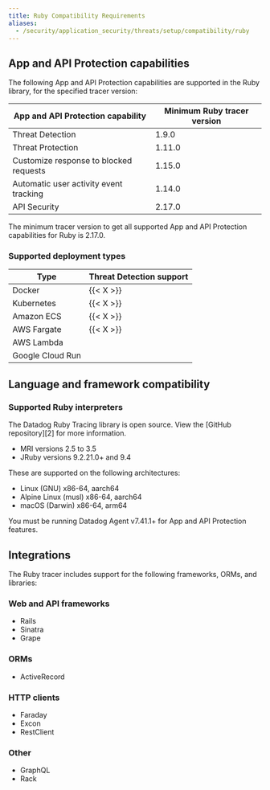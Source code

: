 ```yaml
---
title: Ruby Compatibility Requirements
aliases:
  - /security/application_security/threats/setup/compatibility/ruby
---
```


## App and API Protection capabilities

The following App and API Protection capabilities are supported in the Ruby library, for the specified tracer version:

| App and API Protection capability                  | Minimum Ruby tracer version |
| -------------------------------------------------- | --------------------------- |
| Threat Detection                                   | 1.9.0                       |
| Threat Protection                                  | 1.11.0                      |
| Customize response to blocked requests             | 1.15.0                      |
| Automatic user activity event tracking             | 1.14.0                      |
| API Security                                       | 2.17.0                      |

The minimum tracer version to get all supported App and API Protection capabilities for Ruby is 2.17.0.

### Supported deployment types

| Type              | Threat Detection support |
|------------------ | ------------------------ |
| Docker            | {{< X >}}                |
| Kubernetes        | {{< X >}}                |
| Amazon ECS        | {{< X >}}                |
| AWS Fargate       | {{< X >}}                |
| AWS Lambda        |                          |
| Google Cloud Run  |                          |

## Language and framework compatibility

### Supported Ruby interpreters

The Datadog Ruby Tracing library is open source. View the [GitHub repository][2] for more information.

- MRI versions 2.5 to 3.5
- JRuby versions 9.2.21.0+ and 9.4

These are supported on the following architectures:

- Linux (GNU) x86-64, aarch64
- Alpine Linux (musl) x86-64, aarch64
- macOS (Darwin) x86-64, arm64

You must be running Datadog Agent v7.41.1+ for App and API Protection features.

## Integrations

The Ruby tracer includes support for the following frameworks, ORMs, and libraries:

### Web and API frameworks

- Rails
- Sinatra
- Grape

### ORMs

- ActiveRecord

### HTTP clients

- Faraday
- Excon
- RestClient

### Other

- GraphQL
- Rack
